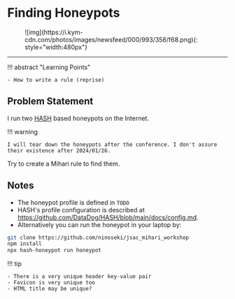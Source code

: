 # Finding Honeypots

<figure markdown>
  ![img](https://i.kym-cdn.com/photos/images/newsfeed/000/993/358/f68.png){: style="width:480px"}
</figure>

---

!!! abstract "Learning Points"

    - How to write a rule (reprise)

## Problem Statement

I run two [HASH](https://github.com/DataDog/HASH) based honeypots on the Internet.

!!! warning

    I will tear down the honeypots after the conference. I don't assure their existence after 2024/01/26.

Try to create a Mihari rule to find them.

## Notes

- The honeypot profile is defined in `TODO`
- HASH's profile configuration is described at https://github.com/DataDog/HASH/blob/main/docs/config.md.
- Alternatively you can run the honeypot in your laptop by:

```bash
git clone https://github.com/ninoseki/jsac_mihari_workshop
npm install
npx hash-honeypot run honeypot
```

!!! tip

    - There is a very unique header key-value pair
    - Favicon is very unique too
    - HTML title may be unique?
